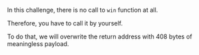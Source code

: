 In this challenge, there is no call to `win` function at all.

Therefore, you have to call it by yourself.

To do that, we will overwrite the return address with 408 bytes of meaningless payload.
